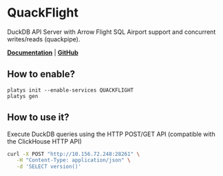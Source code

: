 # QuackFlight

DuckDB API Server with Arrow Flight SQL Airport support and concurrent writes/reads (quackpipe).

**[Documentation](https://github.com/quackscience/quackflight)** | **[GitHub](https://github.com/quackscience/quackflight)**

## How to enable?

```
platys init --enable-services QUACKFLIGHT
platys gen
```

## How to use it?

Execute DuckDB queries using the HTTP POST/GET API (compatible with the ClickHouse HTTP API)

```bash
curl -X POST "http://10.156.72.248:28261" \
   -H "Content-Type: application/json" \
   -d 'SELECT version()'  
```   